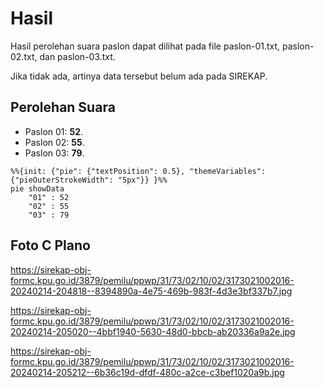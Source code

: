 # Hasil

Hasil perolehan suara paslon dapat dilihat pada file paslon-01.txt, paslon-02.txt, dan paslon-03.txt.

Jika tidak ada, artinya data tersebut belum ada pada SIREKAP.

## Perolehan Suara

 * Paslon 01: **52**.
 * Paslon 02: **55**.
 * Paslon 03: **79**.

```mermaid
%%{init: {"pie": {"textPosition": 0.5}, "themeVariables": {"pieOuterStrokeWidth": "5px"}} }%%
pie showData
    "01" : 52
    "02" : 55
    "03" : 79
```
## Foto C Plano

https://sirekap-obj-formc.kpu.go.id/3879/pemilu/ppwp/31/73/02/10/02/3173021002016-20240214-204818--8394890a-4e75-469b-983f-4d3e3bf337b7.jpg

https://sirekap-obj-formc.kpu.go.id/3879/pemilu/ppwp/31/73/02/10/02/3173021002016-20240214-205020--4bbf1940-5630-48d0-bbcb-ab20336a9a2e.jpg

https://sirekap-obj-formc.kpu.go.id/3879/pemilu/ppwp/31/73/02/10/02/3173021002016-20240214-205212--6b36c19d-dfdf-480c-a2ce-c3bef1020a9b.jpg
